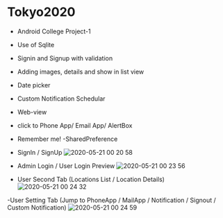 # Tokyo2020

- Android College Project-1
- Use of Sqlite
- Signin and Signup with validation
- Adding images, details and show in list view
- Date picker
- Custom Notification Schedular
- Web-view
- click to Phone App/ Email App/ AlertBox 
- Remember me! -SharedPreference



- SignIn / SignUp
![2020-05-21 00 20 58](https://user-images.githubusercontent.com/31506459/82523284-cd4aff80-9af9-11ea-9270-4029f9a05be7.png)


- Admin Login / User Login Preview
![2020-05-21 00 23 56](https://user-images.githubusercontent.com/31506459/82523368-097e6000-9afa-11ea-845d-b183ab5930a5.png)


- User Second Tab (Locations List / Location Details)
![2020-05-21 00 24 32](https://user-images.githubusercontent.com/31506459/82523422-36327780-9afa-11ea-8989-54e9d333cba7.png)


-User Setting Tab (Jump to PhoneApp / MailApp / Notification / Signout / Custom Notification)
![2020-05-21 00 24 59](https://user-images.githubusercontent.com/31506459/82523496-6712ac80-9afa-11ea-9833-0dfd9b014f35.png)
